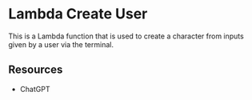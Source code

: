 # Lambda Create User

This is a Lambda function that is used to create a character from inputs given by a user via the terminal.

## Resources

- ChatGPT
